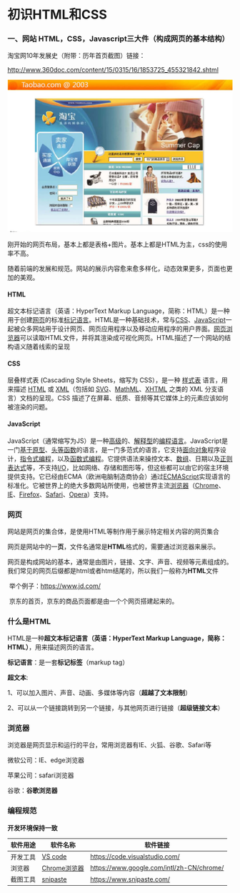 # 初识HTML和CSS

### 一、网站 HTML，CSS，Javascript三大件（构成网页的基本结构）

淘宝网10年发展史（附带：历年首页截图）链接：

http://www.360doc.com/content/15/0315/16/1853725_455321842.shtml

![image-20220426205238603](README.assets/image-20220426205238603.png)

刚开始的网页布局，基本上都是表格+图片。基本上都是HTML为主，css的使用率不高。

随着前端的发展和规范。网站的展示内容愈来愈多样化，动态效果更多，页面也更加的美观。



#### HTML

超文本标记语言（英语：HyperText Markup Language，简称：HTML）是一种用于创建[网页](https://zh.wikipedia.org/wiki/网页)的标准[标记语言](https://zh.wikipedia.org/wiki/标记语言)。HTML是一种基础技术，常与[CSS](https://zh.wikipedia.org/wiki/CSS)、[JavaScript](https://zh.wikipedia.org/wiki/JavaScript)一起被众多网站用于设计网页、网页应用程序以及移动应用程序的用户界面。[网页浏览器](https://zh.wikipedia.org/wiki/网页浏览器)可以读取HTML文件，并将其渲染成可视化网页。HTML描述了一个网站的结构语义随着线索的呈现



#### CSS

层叠样式表 (Cascading Style Sheets，缩写为 CSS），是一种 [样式表](https://developer.mozilla.org/zh-CN/docs/Web/API/StyleSheet) 语言，用来描述 [HTML](https://developer.mozilla.org/zh-CN/docs/Web/HTML) 或 [XML](https://developer.mozilla.org/zh-CN/docs/Web/XML/XML_Introduction)（包括如 [SVG](https://developer.mozilla.org/zh-CN/docs/Web/SVG)、[MathML](https://developer.mozilla.org/zh-CN/docs/Web/MathML)、[XHTML](https://developer.mozilla.org/zh-CN/docs/Glossary/XHTML) 之类的 XML 分支语言）文档的呈现。CSS 描述了在屏幕、纸质、音频等其它媒体上的元素应该如何被渲染的问题。



#### JavaScript

JavaScript（通常缩写为JS）是一种[高级](https://zh.wikipedia.org/wiki/高级语言)的、[解释型](https://zh.wikipedia.org/wiki/直譯語言)的[编程语言](https://zh.wikipedia.org/wiki/编程语言)。JavaScript是一门[基于原型](https://zh.wikipedia.org/wiki/基于原型编程)、[头等函数](https://zh.wikipedia.org/wiki/头等函数)的语言，是一门多范式的语言，它支持[面向对象](https://zh.wikipedia.org/wiki/面向对象程序设计)程序设计，[指令式编程](https://zh.wikipedia.org/wiki/指令式编程语言)，以及[函数式编程](https://zh.wikipedia.org/wiki/函数式编程语言)。它提供语法来操控文本、[数组](https://zh.wikipedia.org/wiki/数组)、日期以及[正则表达式](https://zh.wikipedia.org/wiki/正则表达式)等，不支持[I/O](https://zh.wikipedia.org/wiki/I/O)，比如网络、存储和图形等，但这些都可以由它的宿主环境提供支持。它已经由ECMA（欧洲电脑制造商协会）通过[ECMAScript](https://zh.wikipedia.org/wiki/ECMAScript)实现语言的标准化。它被世界上的绝大多数网站所使用，也被世界主流[浏览器](https://zh.wikipedia.org/wiki/浏览器)（[Chrome](https://zh.wikipedia.org/wiki/Google_Chrome)、[IE](https://zh.wikipedia.org/wiki/Internet_Explorer)、[Firefox](https://zh.wikipedia.org/wiki/Firefox)、[Safari](https://zh.wikipedia.org/wiki/Safari)、[Opera](https://zh.wikipedia.org/wiki/Opera電腦瀏覽器)）支持。



### 网页

网站是网页的集合体，是使用HTML等制作用于展示特定相关内容的网页集合

网页是网站中的一**页**，文件名通常是**HTML**格式的，需要通过浏览器来展示。

网页是构成网站的基本，通常是由图片，链接、文字、声音、视频等元素组成的。我们常见的网页后缀都是html或者htm结尾的，所以我们一般称为**HTML**文件

​	举个例子：https://www.jd.com/

​	京东的首页，京东的商品页面都是由一个个网页搭建起来的。



### 什么是HTML

HTML是一种**超文本标记语言（英语：HyperText Markup Language，简称：HTML）**，用来描述网页的语言。

**标记语言**：是一套**标记标签**（markup tag）

**超文本**:

​	1、可以加入图片、声音、动画、多媒体等内容（**超越了文本限制**）

​	2、可以从一个链接跳转到另一个链接，与其他网页进行链接（**超级链接文本**）



### 浏览器

浏览器是网页显示和运行的平台，常用浏览器有IE、火狐、谷歌、Safari等

微软公司：IE、edge浏览器 

苹果公司：safari浏览器

谷歌：**谷歌浏览器**



### 编程规范

**开发环境保持一致**

| 软件用途 | 软件名称                                                  | 软件链接                                  |
| -------- | --------------------------------------------------------- | ----------------------------------------- |
| 开发工具 | [VS code](https://code.visualstudio.com/)                 | https://code.visualstudio.com/            |
| 浏览器   | [Chrome浏览器](https://www.google.com/intl/zh-CN/chrome/) | https://www.google.com/intl/zh-CN/chrome/ |
| 截图工具 | [snipaste](https://www.snipaste.com/)                     | https://www.snipaste.com/                 |

